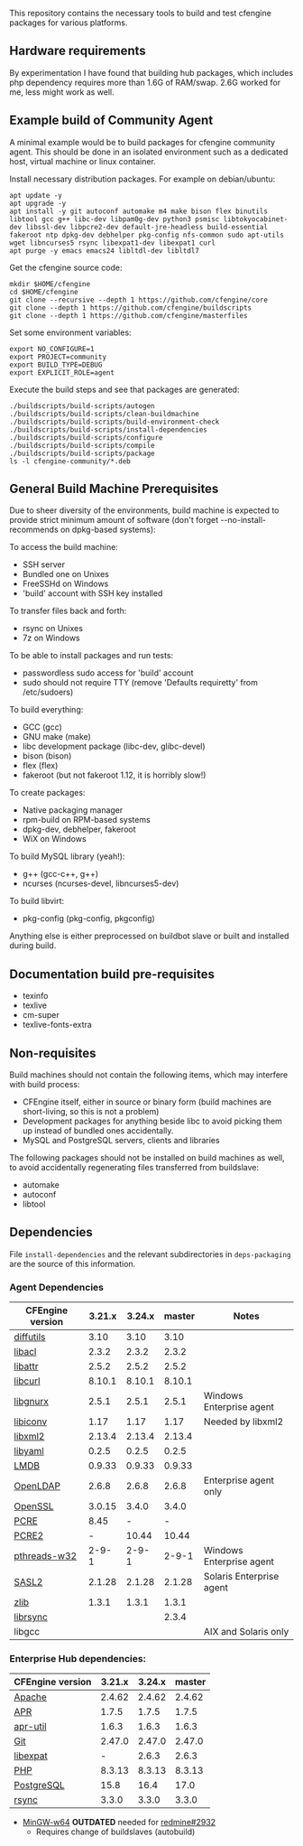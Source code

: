 This repository contains the necessary tools to build and test cfengine packages for various platforms.

## Hardware requirements

By experimentation I have found that building hub packages, which includes php dependency requires more than 1.6G of RAM/swap. 2.6G worked for me, less might work as well.

## Example build of Community Agent

A minimal example would be to build packages for cfengine community agent.
This should be done in an isolated environment such as a dedicated host, virtual machine or linux container.

Install necessary distribution packages. For example on debian/ubuntu:

```
apt update -y
apt upgrade -y
apt install -y git autoconf automake m4 make bison flex binutils libtool gcc g++ libc-dev libpam0g-dev python3 psmisc libtokyocabinet-dev libssl-dev libpcre2-dev default-jre-headless build-essential fakeroot ntp dpkg-dev debhelper pkg-config nfs-common sudo apt-utils wget libncurses5 rsync libexpat1-dev libexpat1 curl
apt purge -y emacs emacs24 libltdl-dev libltdl7
```

Get the cfengine source code:

```
mkdir $HOME/cfengine
cd $HOME/cfengine
git clone --recursive --depth 1 https://github.com/cfengine/core
git clone --depth 1 https://github.com/cfengine/buildscripts
git clone --depth 1 https://github.com/cfengine/masterfiles
```

Set some environment variables:

```
export NO_CONFIGURE=1
export PROJECT=community
export BUILD_TYPE=DEBUG
export EXPLICIT_ROLE=agent
```

Execute the build steps and see that packages are generated:

```
./buildscripts/build-scripts/autogen
./buildscripts/build-scripts/clean-buildmachine
./buildscripts/build-scripts/build-environment-check
./buildscripts/build-scripts/install-dependencies
./buildscripts/build-scripts/configure
./buildscripts/build-scripts/compile
./buildscripts/build-scripts/package
ls -l cfengine-community/*.deb
```

## General Build Machine Prerequisites

Due to sheer diversity of the environments, build machine is expected to provide
strict minimum amount of software (don't forget --no-install-recommends on
dpkg-based systems):

To access the build machine:
 * SSH server
  * Bundled one on Unixes
  * FreeSSHd on Windows
 * 'build' account with SSH key installed

To transfer files back and forth:
 * rsync on Unixes
 * 7z on Windows

To be able to install packages and run tests:
 * passwordless sudo access for 'build' account
 * sudo should not require TTY (remove 'Defaults requiretty' from /etc/sudoers)

To build everything:
 * GCC (gcc)
 * GNU make (make)
 * libc development package (libc-dev, glibc-devel)
 * bison (bison)
 * flex (flex)
 * fakeroot (but not fakeroot 1.12, it is horribly slow!)

To create packages:
 * Native packaging manager
  * rpm-build on RPM-based systems
  * dpkg-dev, debhelper, fakeroot
  * WiX on Windows

To build MySQL library (yeah!):
 * g++ (gcc-c++, g++)
 * ncurses (ncurses-devel, libncurses5-dev)

To build libvirt:
 * pkg-config (pkg-config, pkgconfig)

Anything else is either preprocessed on buildbot slave or built and installed
during build.

## Documentation build pre-requisites

 * texinfo
 * texlive
 * cm-super
 * texlive-fonts-extra

## Non-requisites

Build machines should not contain the following items, which may interfere with
build process:

 * CFEngine itself, either in source or binary form (build machines are
   short-living, so this is not a problem)
 * Development packages for anything beside libc to avoid picking them up
   instead of bundled ones accidentally.
 * MySQL and PostgreSQL servers, clients and libraries

The following packages should not be installed on build machines as well, to
avoid accidentally regenerating files transferred from buildslave:

 * automake
 * autoconf
 * libtool

## Dependencies

File `install-dependencies` and the relevant subdirectories in `deps-packaging` are the source of this information.

### Agent Dependencies

| CFEngine version                                                                 | 3.21.x | 3.24.x | master | Notes                    |
| -------------------------------------------------------------------------------- | ------ | ------ | ------ | ------------------------ |
| [diffutils](https://ftpmirror.gnu.org/diffutils/)                                | 3.10   | 3.10   | 3.10   |                          |
| [libacl](http://download.savannah.gnu.org/releases/acl/)                         | 2.3.2  | 2.3.2  | 2.3.2  |                          |
| [libattr](http://download.savannah.gnu.org/releases/attr/)                       | 2.5.2  | 2.5.2  | 2.5.2  |                          |
| [libcurl](http://curl.haxx.se/download.html)                                     | 8.10.1 | 8.10.1 | 8.10.1 |                          |
| [libgnurx](http://www.gnu.org/software/rx/rx.html)                               | 2.5.1  | 2.5.1  | 2.5.1  | Windows Enterprise agent |
| [libiconv](http://ftp.gnu.org/gnu/libiconv/)                                     | 1.17   | 1.17   | 1.17   | Needed by libxml2        |
| [libxml2](http://xmlsoft.org/sources/)                                           | 2.13.4 | 2.13.4 | 2.13.4 |                          |
| [libyaml](http://pyyaml.org/wiki/LibYAML)                                        | 0.2.5  | 0.2.5  | 0.2.5  |                          |
| [LMDB](https://github.com/LMDB/lmdb/)                                            | 0.9.33 | 0.9.33 | 0.9.33 |                          |
| [OpenLDAP](http://www.openldap.org/software/download/OpenLDAP/openldap-release/) | 2.6.8  | 2.6.8  | 2.6.8  | Enterprise agent only    |
| [OpenSSL](http://openssl.org/)                                                   | 3.0.15 | 3.4.0  | 3.4.0  |                          |
| [PCRE](http://ftp.csx.cam.ac.uk/pub/software/programming/pcre/)                  | 8.45   | -      | -      |                          |
| [PCRE2](https://github.com/PCRE2Project/pcre2/releases/)                         | -      | 10.44  | 10.44  |                          |
| [pthreads-w32](ftp://sourceware.org/pub/pthreads-win32/)                         | 2-9-1  | 2-9-1  | 2-9-1  | Windows Enterprise agent |
| [SASL2](https://cyrusimap.org/mediawiki/index.php/Downloads)                     | 2.1.28 | 2.1.28 | 2.1.28 | Solaris Enterprise agent |
| [zlib](http://www.zlib.net/)                                                     | 1.3.1  | 1.3.1  | 1.3.1  |                          |
| [librsync](https://github.com/librsync/librsync/releases)                        |        |        | 2.3.4  |                          |
| libgcc                                                                           |        |        |        | AIX and Solaris only     |

### Enterprise Hub dependencies:

| CFEngine version                                    | 3.21.x | 3.24.x | master |
| --------------------------------------------------- | ------ | ------ | ------ |
| [Apache](http://httpd.apache.org/)                  | 2.4.62 | 2.4.62 | 2.4.62 |
| [APR](https://apr.apache.org/)                      | 1.7.5  | 1.7.5  | 1.7.5  |
| [apr-util](https://apr.apache.org/)                 | 1.6.3  | 1.6.3  | 1.6.3  |
| [Git](https://www.kernel.org/pub/software/scm/git/) | 2.47.0 | 2.47.0 | 2.47.0 |
| [libexpat](https://libexpat.github.io/)             | -      | 2.6.3  | 2.6.3  |
| [PHP](http://php.net/)                              | 8.3.13 | 8.3.13 | 8.3.13 |
| [PostgreSQL](http://www.postgresql.org/)            | 15.8   | 16.4   | 17.0   |
| [rsync](https://download.samba.org/pub/rsync/)      | 3.3.0  | 3.3.0  | 3.3.0  |

* [MinGW-w64](http://sourceforge.net/projects/mingw-w64/) **OUTDATED** needed
  for [redmine#2932](https://dev.cfengine.com/issues/2932)
  * Requires change of buildslaves (autobuild)
